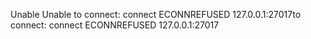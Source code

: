 Unable Unable to connect: connect ECONNREFUSED 127.0.0.1:27017to connect: connect ECONNREFUSED 127.0.0.1:27017